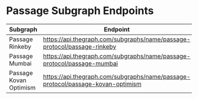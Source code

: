 # Passage Subgraph Endpoints

| Subgraph               | Endpoint                                                                        |
| ---------------------- | ------------------------------------------------------------------------------- |
| Passage Rinkeby        | https://api.thegraph.com/subgraphs/name/passage-protocol/passage-rinkeby        |
| Passage Mumbai         | https://api.thegraph.com/subgraphs/name/passage-protocol/passage-mumbai         |
| Passage Kovan Optimism | https://api.thegraph.com/subgraphs/name/passage-protocol/passage-kovan-optimism |
